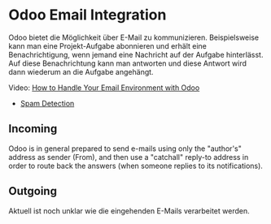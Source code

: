 # Odoo Email Integration

Odoo bietet die Möglichkeit über E-Mail zu kommunizieren. Beispielsweise kann man eine Projekt-Aufgabe abonnieren und erhält eine Benachrichtigung, wenn jemand eine Nachricht auf der Aufgabe hinterlässt. Auf diese Benachrichtung kann man antworten und diese Antwort wird dann wiederum an die Aufgabe angehängt.

Video: [How to Handle Your Email Environment with Odoo](https://www.youtube.com/watch?v=emLnLw2XliI)
- [Spam Detection](https://youtu.be/emLnLw2XliI?t=932)

## Incoming

Odoo is in general prepared to send e-mails using only the "author's" address as sender (From), and then use a "catchall" reply-to address in order to route back the answers (when someone replies to its notifications).

## Outgoing

Aktuell ist noch unklar wie die eingehenden E-Mails verarbeitet werden.